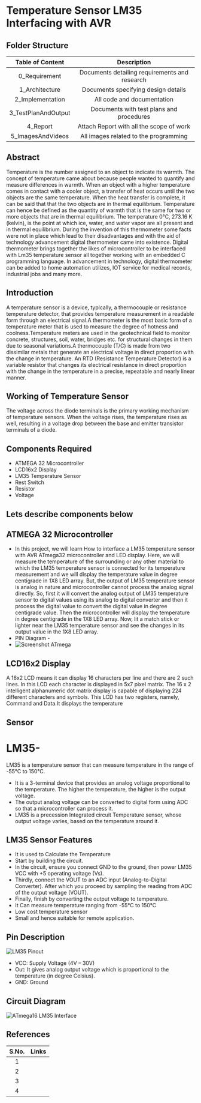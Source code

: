 # Temperature Sensor LM35 Interfacing with AVR 
## Folder Structure
|Table of Content|Description|
|:-:|:--:|
|0_Requirement|Documents detailing requirements and research|
|1_Architecture|Documents specifying design details|
|2_Implementation|All code and documentation|
|3_TestPlanAndOutput|Documents with test plans and procedures|
|4_Report|Attach Report with all the scope of work|
|5_ImagesAndVideos|All images related to the programming|
## Abstract
Temperature is the number assigned to an object to indicate its warmth. The concept of temperature came about because people wanted to quantify and measure differences in warmth. When an object with a higher temperature comes in contact with a cooler object, a transfer of heat occurs until the two objects are the same temperature. When the heat transfer is complete, it can be said that that the two objects are in thermal equilibrium. Temperature can hence be defined as the quantity of warmth that is the same for two or more objects that are in thermal equilibrium. The temperature 0°C, 273.16 K (kelvin), is the point at which ice, water, and water vapor are all present and in thermal equilibrium.  During the invention of this thermometer some facts were not in place which lead to their disadvantages and with the aid of technology advancement digital thermometer came into existence. Digital thermometer brings together the likes of microcontroller to be interfaced with Lm35 temperature sensor all together working with an embedded C programming language. In advancement in technology, digital thermometer can be added to home automation utilizes, IOT service for medical records, industrial jobs and many more.
## Introduction
A temperature sensor is a device, typically, a thermocouple or resistance temperature detector, that provides temperature measurement in a readable form through an electrical signal.A thermometer is the most basic form of a temperature meter that is used to measure the degree of hotness and coolness.Temperature meters are used in the geotechnical field to monitor concrete, structures, soil, water, bridges etc. for structural changes in them due to seasonal variations.A thermocouple (T/C) is made from two dissimilar metals that generate an electrical voltage in direct proportion with the change in temperature. An RTD (Resistance Temperature Detector) is a variable resistor that changes its electrical resistance in direct proportion with the change in the temperature in a precise, repeatable and nearly linear manner.
## Working of Temperature Sensor
The voltage across the diode terminals is the primary working mechanism of temperature sensors. When the voltage rises, the temperature rises as well, resulting in a voltage drop between the base and emitter transistor terminals of a diode.
## Components Required 
  - ATMEGA 32 Microcontroller
  - LCD16x2 Display
  - LM35 Temperature Sensor
  - Rest Switch 
  - Resistor
  - Voltage
  ## Lets describe  components below
 ## ATMEGA 32 Microcontroller
  - In this project, we will learn How to interface a LM35 temperature sensor with AVR ATmega32 microcontroller and LED display. Here, we will measure the temperature of the surrounding or any other material to which the LM35 temperature sensor is connected for its temperature measurement and we will display the temperature value in degree centigrade in 1X8 LED array. But, the output of LM35 temperature sensor is analog in nature and microcontroller cannot process the analog signal directly. So, first it will convert the analog output of LM35 temperature sensor to digital values using its analog to digital converter and then it process the digital value to convert the digital value in degree centigrade value. Then the microcontroller will display the temperature in degree centigrade in the 1X8 LED array. Now, lit a match stick or lighter near the LM35 temperature sensor and see the changes in its output value in the 1X8 LED array.
 - PIN Diagram - 
 - ![Screenshot ATmega](https://user-images.githubusercontent.com/98878562/155843057-9b71ee85-a641-4871-8e35-cdb0de2c11b6.png)
 ## LCD16x2 Display
 A 16x2 LCD means it can display 16 characters per line and there are 2 such lines. In this LCD each character is displayed in 5x7 pixel matrix. The 16 x 2 intelligent alphanumeric dot matrix display is capable of displaying 224 different characters and symbols. This LCD has two registers, namely, Command and Data.It displays the temperature 
 ## Sensor
   # LM35-
   LM35 is a temperature sensor that can measure temperature in the range of -55°C to 150°C.
-   It is a 3-terminal device that provides an analog voltage proportional to the temperature. The higher the temperature, the higher is the output voltage.
-   The output analog voltage can be converted to digital form using ADC so that a microcontroller can process it.
-   LM35 is a precession Integrated circuit Temperature sensor, whose output voltage varies, based  on the temperature around it.
## LM35 Sensor Features
-   It is used to Calculate the Temperature
-   Start by building the circuit. 
-   In the circuit, ensure you connect GND to the ground, then power LM35 VCC with +5 operating voltage (Vs). 
-   Thirdly, connect the VOUT to an ADC input (Analog-to-Digital Converter). After which you proceed by sampling the reading from ADC of the output voltage (VOUT). 
-   Finally, finish by converting the output voltage to temperature.   
-   It Can measure temperature ranging from -55°C to 150°C 
-   Low cost temperature sensor
-   Small and hence suitable for remote application.
   ## Pin Description
![LM35 Pinout](https://user-images.githubusercontent.com/98877997/155834037-37e7b047-84a7-40e5-8b96-161c9b48a0bb.png)
-   VCC: Supply Voltage (4V – 30V)
-   Out: It gives analog output voltage which is proportional to the temperature (in degree Celsius).
-   GND: Ground
 ## Circuit Diagram
![ATmega16 LM35 Interface](https://user-images.githubusercontent.com/98877997/155834375-372f961a-6834-4faa-831c-3699c88823ee.png)
   
 

## References
|S.No.|Links|
|:-:|:--:|
|1|[]()|
|2|[]()|
|3|[]()|
|4|[]()|


